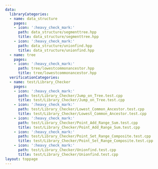 ```yaml
---
data:
  libraryCategories:
  - name: data_structure
    pages:
    - icon: ':heavy_check_mark:'
      path: data_structure/segmenttree.hpp
      title: data_structure/segmenttree.hpp
    - icon: ':heavy_check_mark:'
      path: data_structure/unionfind.hpp
      title: data_structure/unionfind.hpp
  - name: tree
    pages:
    - icon: ':heavy_check_mark:'
      path: tree/lowestcommonancestor.hpp
      title: tree/lowestcommonancestor.hpp
  verificationCategories:
  - name: test/Library_Checker
    pages:
    - icon: ':heavy_check_mark:'
      path: test/Library_Checker/Jump_on_Tree.test.cpp
      title: test/Library_Checker/Jump_on_Tree.test.cpp
    - icon: ':heavy_check_mark:'
      path: test/Library_Checker/Lowest_Common_Ancestor.test.cpp
      title: test/Library_Checker/Lowest_Common_Ancestor.test.cpp
    - icon: ':heavy_check_mark:'
      path: test/Library_Checker/Point_Add_Range_Sum.test.cpp
      title: test/Library_Checker/Point_Add_Range_Sum.test.cpp
    - icon: ':heavy_check_mark:'
      path: test/Library_Checker/Point_Set_Range_Composite.test.cpp
      title: test/Library_Checker/Point_Set_Range_Composite.test.cpp
    - icon: ':heavy_check_mark:'
      path: test/Library_Checker/Unionfind.test.cpp
      title: test/Library_Checker/Unionfind.test.cpp
layout: toppage
---
```

